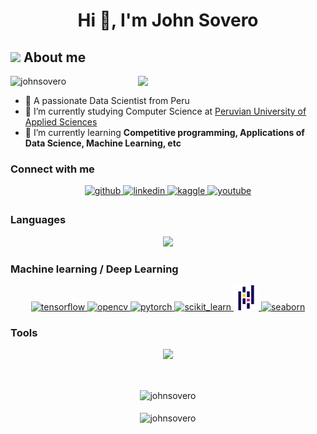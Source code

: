 <h1 align="center">Hi 👋, I'm John Sovero</h1>

<!--About Me-->
## <picture><img src = "https://github.com/7oSkaaa/7oSkaaa/blob/main/Images/about_me.gif?raw=true" width = 30px></picture> About me

<picture> <img align="right" src="https://media.giphy.com/media/SWoSkN6DxTszqIKEqv/giphy.gif" width = 300px></picture>

<p align="left"> <img src="https://komarev.com/ghpvc/?username=johnsovero&label=Profile%20views&color=0e75b6&style=flat" alt="johnsovero" /> 
</p>

- 🤠 A passionate Data Scientist from Peru</h3>
- :school: I’m currently studying Computer Science at [Peruvian University of Applied Sciences](https://www.upc.edu.pe/)
- 🌱 I’m currently learning **Competitive programming, Applications of Data Science, Machine Learning, etc**

<h3 align="left">Connect with me</h3>
<div align="center">
  <a href="https://github.com/johnsovero" target="_blank">
  <img src=https://img.shields.io/badge/github-%2324292e.svg?&style=for-the-badge&logo=github&logoColor=white alt=github style="margin-bottom: 5px;" />
  </a>
  <a href="https://linkedin.com/in/john-davids-sovero-cubillas" target="_blank">
  <img src=https://img.shields.io/badge/linkedin-%231E77B5.svg?&style=for-the-badge&logo=linkedin&logoColor=white alt=linkedin style="margin-bottom: 5px;" />
  </a>
  <a href="https://www.kaggle.com/johnsoverocubillas" target="_blank">
  <img src=https://img.shields.io/badge/kaggle-%2344BAE8.svg?&style=for-the-badge&logo=kaggle&logoColor=white alt=kaggle style="margin-bottom: 5px;" />
  </a>
  <a href="https://www.youtube.com/channel/UCUoHVw_WDCm_IvxnaM6XdyA" target="_blank">
  <img src=https://img.shields.io/badge/youtube-%23EE4831.svg?&style=for-the-badge&logo=youtube&logoColor=white alt=youtube style="margin-bottom: 5px;" />
  </a>  
</div> 

<h3 align="left">Languages</h3>
<p align="center">
  <a href="https://skillicons.dev">
    <img src="https://skillicons.dev/icons?i=python,r,java,c,cpp,bash,mysql,mongodb,javascript,matlab" />
  </a>
</p>

<h3 align="left">Machine learning / Deep Learning</h3>
<p align="center">
  <a href="https://www.tensorflow.org" target="_blank" rel="noreferrer"> <img src="https://www.vectorlogo.zone/logos/tensorflow/tensorflow-icon.svg" alt="tensorflow" width="40" height="40"/> </a>
  <a href="https://opencv.org/" target="_blank" rel="noreferrer"> <img src="https://www.vectorlogo.zone/logos/opencv/opencv-icon.svg" alt="opencv" width="40" height="40"/> </a>
  <a href="https://pytorch.org/" target="_blank" rel="noreferrer"> <img src="https://www.vectorlogo.zone/logos/pytorch/pytorch-icon.svg" alt="pytorch" width="40" height="40"/> </a>
  <a href="https://scikit-learn.org/" target="_blank" rel="noreferrer"> <img src="https://upload.wikimedia.org/wikipedia/commons/0/05/Scikit_learn_logo_small.svg" alt="scikit_learn" width="40" height="40"/> </a>
  <a href="https://pandas.pydata.org/" target="_blank" rel="noreferrer"> <img src="https://raw.githubusercontent.com/devicons/devicon/2ae2a900d2f041da66e950e4d48052658d850630/icons/pandas/pandas-original.svg" alt="pandas" width="40" height="40"/> </a>
  <a href="https://seaborn.pydata.org/" target="_blank" rel="noreferrer"> <img src="https://seaborn.pydata.org/_images/logo-mark-lightbg.svg" alt="seaborn" width="40" height="40"/> </a>
</p>

<h3 align="left">Tools</h3>
<p align="center">
  <a href="https://skillicons.dev">
    <img src="https://skillicons.dev/icons?i=git,docker,aws,linux,visualstudio,vscode,cmake,figma,firebase,flask,github,postman,notion" />
  </a>
</p>
<br/>

<p align="center" >
<img align="center" src="https://github-readme-stats.vercel.app/api/top-langs?username=johnsovero&show_icons=true&locale=en&theme=gruvbox" alt="johnsovero" />
<br/><br/>

<img align="center" src="https://github-readme-streak-stats.herokuapp.com/?user=johnsovero&theme=gruvbox" alt="johnsovero" />
</p>
<br/><br/>
